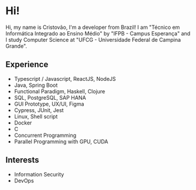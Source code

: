 # Hi!

Hi, my name is Cristovão, I'm a developer from Brazil! I am "Técnico em Informática Integrado ao Ensino Médio" by "IFPB - Campus Esperança" and I study Computer Science at "UFCG - Universidade Federal de Campina Grande".

## Experience
  - Typescript / Javascript, ReactJS, NodeJS
  - Java, Spring Boot
  - Functional Paradigm, Haskell, Clojure
  - SQL, PostgreSQL, SAP HANA
  - GUI Prototype, UX/UI, Figma
  - Cypress, JUnit, Jest
  - Linux, Shell script
  - Docker
  - C
  - Concurrent Programming
  - Parallel Programming with GPU, CUDA

## Interests
  - Information Security
  - DevOps


<!---
Crisnzx/Crisnzx is a ✨ special ✨ repository because its `README.md` (this file) appears on your GitHub profile.
You can click the Preview link to take a look at your changes.
--->

